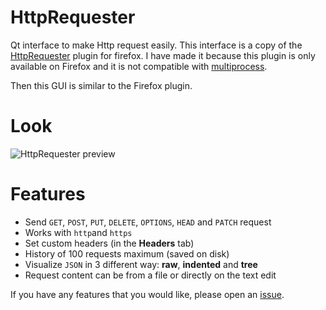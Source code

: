 # HttpRequester
Qt interface to make Http request easily. This interface is a copy of the [HttpRequester](https://github.com/tommut/HttpRequester) plugin for firefox. I have made it because this plugin is only available on Firefox and it is not compatible with [multiprocess](https://developer.mozilla.org/en/Firefox/Multiprocess_Firefox).

Then this GUI is similar to the Firefox plugin.

# Look
![HttpRequester preview](http://leroyvincent.eu/images/HttpRequester/preview.png)

# Features
* Send `GET`, `POST`, `PUT`, `DELETE`, `OPTIONS`, `HEAD` and `PATCH` request
* Works with `http`and `https`
* Set custom headers (in the **Headers** tab)
* History of 100 requests maximum (saved on disk)
* Visualize `JSON` in 3 different way: **raw**, **indented** and **tree**
* Request content can be from a file or directly on the text edit

If you have any features that you would like, please open an [issue](https://github.com/Forbinn/HttpRequester/issues).
